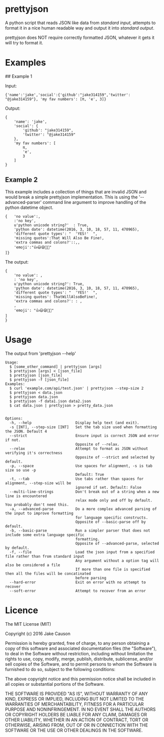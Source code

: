 # prettyjson

A python script that reads JSON like data from *standard input*, attempts to format it in a nice human readable way and output it into *standard output*.

prettyjson does NOT require correctly formatted JSON, whatever it gets it will try to format it.

# Examples

## Example 1

Input:

```
{'name':'jake','social':{'github':"jake314159",'twitter': "@jake314159"}, 'my fav numbers': [π, 'e', 3]}
```

Output:
```
{
    'name': 'jake',
    'social': {
        'github': "jake314159",
        'twitter': "@jake314159"
    },
    'my fav numbers': [
        π,
        'e',
        3
    ]
}
```

## Example 2

This example includes a collection of things that are invalid JSON and would break a simple prettyjson implementation. This is using the '--advanced-parser' command line argument to improve handling of the python datetime object.

```
{	'no value':,
	:'no key',
	u'python unicode string?'  : True,
	'python date': datetime(2016, 3, 10, 18, 57, 11, 470965),
	'different quote types': "  'YES!'  ",
	'missing quotes':That Will Also Be Fine!,
	'extra commas and colons?'::,,
	'emoji':"👍😃😪🐼💩"
]}
```

The output:

```
{
    'no value': ,
    : 'no key',
    u'python unicode string?': True,
    'python date': datetime(2016, 3, 10, 18, 57, 11, 470965),
    'different quote types': "  'YES!'  ",
    'missing quotes': ThatWillAlsoBeFine!,
    'extra commas and colons?': : ,
    ,
    'emoji': "👍😃😪🐼💩"
]
}
```

# Usage

The output from 'prettyjson --help'

```
Usage:
  $ [some_other_command] | prettyjson [args]
  $ prettyjson [args] < [json_file]
  $ prettyjson [json_file]
  $ prettyjson -f [json_file]
Examples:
  $ curl 'example.com/api/test.json' | prettyjson --step-size 2
  $ prettyjson < data.json
  $ prettyjson data.json
  $ prettyjson -f data1.json data2.json
  $ cat data.json | prettyjson > pretty_data.json


Options:
  -h, --help                    Display help text (and exit).
  -s [INT], --step-size [INT]   Set the tab size used when formatting the JSON. Default 4
  --strict                      Ensure input is correct JSON and error if not.
                                Opposite of --relax.
  --relax                       Attempt to format as JSON without verifying it's correctness
                                Opposite of --strict and selected by default.
  -p, --space                   Use spaces for alignment, -s is tab size so use -p
                                Default: True
  -t, --tab                     Use tabs rather than spaces for alignment, --step-size will be
                                ignored if set. Default: False
  --multi-line-strings          Don't break out of a string when a new line is encountered
                                relax mode only and off by default. You probably don't need this.
  -a, --advanced-parse          Do a more complex advanced parsing of the input to improve formatting
                                for language specific constructs.
                                Opposite of --basic-parse off by default.
  -b, --basic-parse             Run a simpler parser that does not include some extra language specific
                                formatting.
                                Opposite of --advanced-parse, selected by default.
  -f, --file                    Load the json input from a specified file rather than from standard input
                                Any argument without a option tag will also be considered a file
                                If more than one file is specified then all the files will be concatinated
                                before parsing
  --hard-error                  Exit on error with no attempt to recover
  --soft-error                  Attempt to recover from an error

```

# Licence

The MIT License (MIT)

Copyright (c) 2016 Jake Causon

Permission is hereby granted, free of charge, to any person obtaining a copy
of this software and associated documentation files (the "Software"), to deal
in the Software without restriction, including without limitation the rights
to use, copy, modify, merge, publish, distribute, sublicense, and/or sell
copies of the Software, and to permit persons to whom the Software is
furnished to do so, subject to the following conditions:

The above copyright notice and this permission notice shall be included in all
copies or substantial portions of the Software.

THE SOFTWARE IS PROVIDED "AS IS", WITHOUT WARRANTY OF ANY KIND, EXPRESS OR
IMPLIED, INCLUDING BUT NOT LIMITED TO THE WARRANTIES OF MERCHANTABILITY,
FITNESS FOR A PARTICULAR PURPOSE AND NONINFRINGEMENT. IN NO EVENT SHALL THE
AUTHORS OR COPYRIGHT HOLDERS BE LIABLE FOR ANY CLAIM, DAMAGES OR OTHER
LIABILITY, WHETHER IN AN ACTION OF CONTRACT, TORT OR OTHERWISE, ARISING FROM,
OUT OF OR IN CONNECTION WITH THE SOFTWARE OR THE USE OR OTHER DEALINGS IN THE
SOFTWARE.
